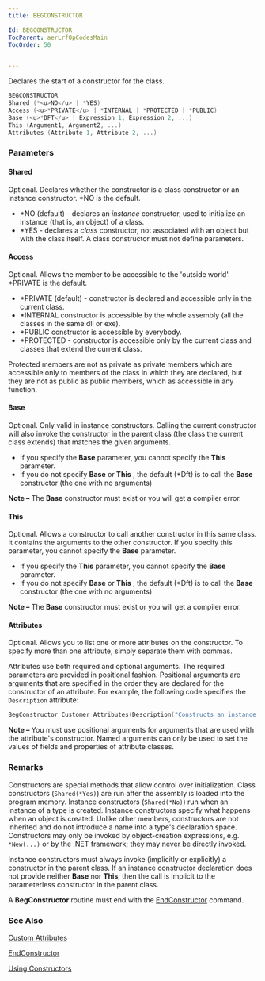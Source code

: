 ```yaml
---
title: BEGCONSTRUCTOR

Id: BEGCONSTRUCTOR
TocParent: aerLrfOpCodesMain
TocOrder: 50


---
```


Declares the start of a constructor for the class.

```c
BEGCONSTRUCTOR
Shared (*<u>NO</u> | *YES)
Access (<u>*PRIVATE</u> | *INTERNAL | *PROTECTED | *PUBLIC)
Base (<u>*DFT</u> | Expression 1, Expression 2, ...) 
This (Argument1, Argument2, ...)      
Attributes (Attribute 1, Attribute 2, ...)
```

### Parameters

#### Shared

Optional. Declares whether the constructor is a class constructor or an instance constructor. *NO is the default.

- *NO (default) - declares an *instance* constructor, used to initialize an instance (that is, an object) of a class.
- *YES - declares a *class* constructor, not associated with an object but with the class itself. A class constructor must not define parameters.

#### Access

Optional. Allows the member to be accessible to the 'outside world'. *PRIVATE is the default.

- *PRIVATE (default) - constructor is declared and accessible only in the current class.
- *INTERNAL constructor is accessible by the whole assembly (all the classes in the same dll or exe).
- *PUBLIC constructor is accessible by everybody.
- *PROTECTED - constructor is accessible only by the current class and classes that extend the current class.

Protected members are not as private as private members,which are accessible only to members of the class in which they are declared, but they are not as public as public members, which as accessible in any function.

#### Base

Optional. Only valid in instance constructors. Calling the current constructor will also invoke the constructor in the parent class (the class the current class extends) that matches the given arguments.

- If you specify the **Base** parameter, you cannot specify the **This** parameter.
- If you do not specify **Base** or **This** , the default (*Dft) is to call the **Base** constructor (the one with no arguments)

**Note &#8211;** The **Base** constructor must exist or you will get a compiler error.

#### This

Optional. Allows a constructor to call another constructor in this same class. It contains the arguments to the other constructor. If you specify this parameter, you cannot specify the **Base** parameter.

- If you specify the **This** parameter, you cannot specify the **Base** parameter.
- If you do not specify **Base** or **This** , the default (*Dft) is to call the **Base** constructor (the one with no arguments)

**Note &#8211;** The **Base** constructor must exist or you will get a compiler error.

#### Attributes

Optional. Allows you to list one or more attributes on the constructor. To specify more than one attribute, simply separate them with commas.

Attributes use both required and optional arguments. The required parameters are provided in positional fashion. Positional arguments are arguments that are specified in the order they are declared for the constructor of an attribute. For example, the following code specifies the `Description` attribute:

```c
BegConstructor Customer Attributes(Description("Constructs an instance of the customer class"))
```

**Note &#8211;** You must use positional arguments for arguments that are used with the attribute's constructor. Named arguments can only be used to set the values of fields and properties of attribute classes.

### Remarks

Constructors are special methods that allow control over initialization. Class constructors (`Shared(*Yes)`) are run after the assembly is loaded into the program memory. Instance constructors (`Shared(*No)`) run when an instance of a type is created. Instance constructors specify what happens when an object is created. Unlike other members, constructors are not inherited and do not introduce a name into a type's declaration space. Constructors may only be invoked by object-creation expressions, e.g. `*New(...)` or by the .NET framework; they may never be directly invoked.

Instance constructors must always invoke (implicitly or explicitly) a constructor in the parent class. If an instance constructor declaration does not provide neither **Base** nor **This**, then the call is implicit to the parameterless constructor in the parent class.

A **BegConstructor** routine must end with the [EndConstructor](ENDCONSTRUCTOR.html) command.

### See Also
[Custom Attributes](ecrConCustomAttributes.html)

[EndConstructor](ENDCONSTRUCTOR.html)

[Using Constructors](ecrConUsingConstructors.html) 
